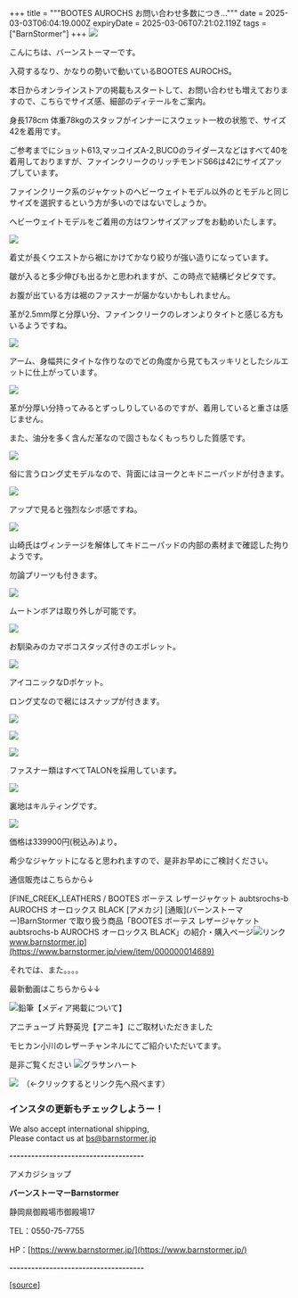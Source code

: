 +++
title = """BOOTES AUROCHS お問い合わせ多数につき..."""
date = 2025-03-03T06:04:19.000Z
expiryDate = 2025-03-06T07:21:02.119Z
tags = ["BarnStormer"]
+++
[![](https://stat.ameba.jp/user_images/20231023/16/barnstormer-go/b2/03/p/o0420015015354743273.png)](https://ameblo.jp/barnstormer-go/entry-12825670498.html)

こんにちは、バーンストーマーです。

入荷するなり、かなりの勢いで動いているBOOTES AUROCHS。

本日からオンラインストアの掲載もスタートして、お問い合わせも増えておりますので、こちらでサイズ感、細部のディテールをご案内。

身長178cm 体重78kgのスタッフがインナーにスウェット一枚の状態で、サイズ42を着用です。

ご参考までにショット613,マッコイズA-2,BUCOのライダースなどはすべて40を着用しておりますが、ファインクリークのリッチモンドS66は42にサイズアップしています。

ファインクリーク系のジャケットのヘビーウェイトモデル以外のとモデルと同じサイズを選択するという方が多いのではないでしょうか。

ヘビーウェイトモデルをご着用の方はワンサイズアップをお勧めいたします。

[![](https://stat.ameba.jp/user_images/20250303/15/barnstormer-go/ee/5a/j/o0466070015550486677.jpg)](https://stat.ameba.jp/user_images/20250303/15/barnstormer-go/ee/5a/j/o0466070015550486677.jpg)

着丈が長くウエストから裾にかけてかなり絞りが強い造りになっています。

皺が入ると多少伸びも出るかと思われますが、この時点で結構ピタピタです。

お腹が出ている方は裾のファスナーが届かないかもしれません。

革が2.5mm厚と分厚い分、ファインクリークのレオンよりタイトと感じる方もいるようですね。

[![](https://stat.ameba.jp/user_images/20250303/15/barnstormer-go/a8/36/j/o0466070015550486678.jpg)](https://stat.ameba.jp/user_images/20250303/15/barnstormer-go/a8/36/j/o0466070015550486678.jpg)

アーム、身幅共にタイトな作りなのでどの角度から見てもスッキリとしたシルエットに仕上がっています。

[![](https://stat.ameba.jp/user_images/20250303/15/barnstormer-go/79/7e/j/o0466070015550486679.jpg)](https://stat.ameba.jp/user_images/20250303/15/barnstormer-go/79/7e/j/o0466070015550486679.jpg)

革が分厚い分持ってみるとずっしりしているのですが、着用していると重さは感じません。

また、油分を多く含んだ革なので固さもなくもっちりした質感です。

[![](https://stat.ameba.jp/user_images/20250303/15/barnstormer-go/04/1e/j/o0466070015550486682.jpg)](https://stat.ameba.jp/user_images/20250303/15/barnstormer-go/04/1e/j/o0466070015550486682.jpg)

俗に言うロング丈モデルなので、背面にはヨークとキドニーパッドが付きます。

[![](https://stat.ameba.jp/user_images/20250303/15/barnstormer-go/3d/53/j/o0466070015550486696.jpg)](https://stat.ameba.jp/user_images/20250303/15/barnstormer-go/3d/53/j/o0466070015550486696.jpg)

アップで見ると強烈なシボ感ですね。

[![](https://stat.ameba.jp/user_images/20250303/15/barnstormer-go/c8/b7/j/o0466070015550486697.jpg)](https://stat.ameba.jp/user_images/20250303/15/barnstormer-go/c8/b7/j/o0466070015550486697.jpg)

山崎氏はヴィンテージを解体してキドニーパッドの内部の素材まで確認した拘りようです。

勿論プリーツも付きます。

[![](https://stat.ameba.jp/user_images/20250303/15/barnstormer-go/a5/4e/j/o0466070015550486695.jpg)](https://stat.ameba.jp/user_images/20250303/15/barnstormer-go/a5/4e/j/o0466070015550486695.jpg)

ムートンボアは取り外しが可能です。

[![](https://stat.ameba.jp/user_images/20250303/15/barnstormer-go/4c/b1/j/o0700046615550486688.jpg)](https://stat.ameba.jp/user_images/20250303/15/barnstormer-go/4c/b1/j/o0700046615550486688.jpg)

お馴染みのカマボコスタッズ付きのエポレット。

[![](https://stat.ameba.jp/user_images/20250303/15/barnstormer-go/f6/87/j/o0466070015550486683.jpg)](https://stat.ameba.jp/user_images/20250303/15/barnstormer-go/f6/87/j/o0466070015550486683.jpg)

アイコニックなDポケット。

ロング丈なので裾にはスナップが付きます。

[![](https://stat.ameba.jp/user_images/20250303/15/barnstormer-go/fe/b3/j/o0466070015550486684.jpg)](https://stat.ameba.jp/user_images/20250303/15/barnstormer-go/fe/b3/j/o0466070015550486684.jpg)

[![](https://stat.ameba.jp/user_images/20250303/15/barnstormer-go/57/10/j/o0466070015550486691.jpg)](https://stat.ameba.jp/user_images/20250303/15/barnstormer-go/57/10/j/o0466070015550486691.jpg)

[![](https://stat.ameba.jp/user_images/20250303/15/barnstormer-go/fb/27/j/o0466070015550486699.jpg)](https://stat.ameba.jp/user_images/20250303/15/barnstormer-go/fb/27/j/o0466070015550486699.jpg)

ファスナー類はすべてTALONを採用しています。

[![](https://stat.ameba.jp/user_images/20250303/15/barnstormer-go/3b/8a/j/o0466070015550486701.jpg)](https://stat.ameba.jp/user_images/20250303/15/barnstormer-go/3b/8a/j/o0466070015550486701.jpg)

裏地はキルティングです。

[![](https://stat.ameba.jp/user_images/20250303/15/barnstormer-go/4a/d3/j/o0466070015550486702.jpg)](https://stat.ameba.jp/user_images/20250303/15/barnstormer-go/4a/d3/j/o0466070015550486702.jpg)

価格は339900円(税込み)より。

希少なジャケットになると思われますので、是非お早めにご検討ください。

通信販売はこちらから↓

[FINE\_CREEK\_LEATHERS / BOOTES ボーテス レザージャケット aubtsrochs-b AUROCHS オーロックス BLACK \[アメカジ\] \[通販\](バーンストーマー)BarnStormer で取り扱う商品「BOOTES ボーテス レザージャケット aubtsrochs-b AUROCHS オーロックス BLACK」の紹介・購入ページ![リンク](https://c.stat100.ameba.jp/ameblo/symbols/v3.20.0/svg/gray/editor_link.svg)www.barnstormer.jp](https://www.barnstormer.jp/view/item/000000014689)

それでは、また。。。。

最新動画はこちらから↓↓

![鉛筆](https://stat100.ameba.jp/blog/ucs/img/char/char3/519.png)【メディア掲載について】

アニチューブ 片野英児【アニキ】にご取材いただきました

モヒカン小川のレザーチャンネルにてご紹介いただいてます。

是非ご覧ください ![グラサンハート](https://stat100.ameba.jp/blog/ucs/img/char/char3/148.png)

[![](https://stat.ameba.jp/user_images/20230412/16/barnstormer-go/6a/23/p/o0108010815269242493.png)](https://www.instagram.com/barnstormer_daily/)　（←クリックするとリンク先へ飛べます）

### インスタの更新もチェックしようー！

We also accept international shipping,  
Please contact us at bs@barnstormer.jp

**\-------------------------------------**

アメカジショップ

**バーンストーマーBarnstormer**

静岡県御殿場市御殿場17

TEL：0550-75-7755

HP：[https://www.barnstormer.jp/](https://www.barnstormer.jp/)

**\-------------------------------------**

[[source]](https://ameblo.jp/barnstormer-go/entry-12888517323.html)
